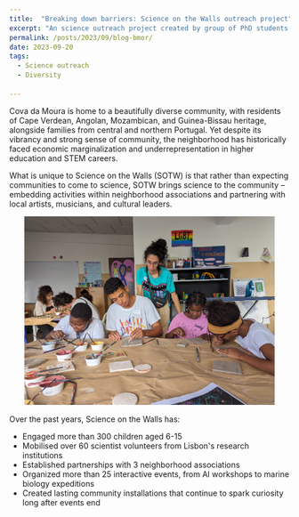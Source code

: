 ```yaml
---
title:  "Breaking down barriers: Science on the Walls outreach project"
excerpt: "An science outreach project created by group of PhD students at the Champalimaud. Our work has been going on for the past"
permalink: /posts/2023/09/blog-bmor/
date: 2023-09-20
tags:
  - Science outreach
  - Diversity

---
```


Cova da Moura is home to a beautifully diverse community, with residents of Cape Verdean, Angolan, Mozambican, and Guinea-Bissau heritage, alongside families from central and northern Portugal. Yet despite its vibrancy and strong sense of community, the neighborhood has historically faced economic marginalization and underrepresentation in higher education and STEM careers.

What is unique to Science on the Walls (SOTW) is that rather than expecting communities to come to science, SOTW brings science to the community – embedding activities within neighborhood associations and partnering with local artists, musicians, and cultural leaders.


<div style="text-align: center;">
  <img src="/images/sotw_1/ceramics.jpg" alt="ceramics" width="450"/>
</div>

Over the past years, Science on the Walls has:

* Engaged more than 300 children aged 6-15
* Mobilised over 60 scientist volunteers from Lisbon's research institutions
* Established partnerships with 3 neighborhood associations
* Organized more than 25 interactive events, from AI workshops to marine biology expeditions
* Created lasting community installations that continue to spark curiosity long after events end

